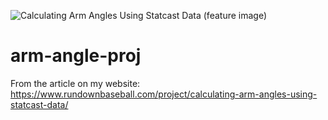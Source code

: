 ![Calculating Arm Angles Using Statcast Data (feature image)](https://user-images.githubusercontent.com/53837993/126955424-35a9c0f2-fd4f-4a29-984f-b0b7399ccbaa.png)
# arm-angle-proj
From the article on my website: https://www.rundownbaseball.com/project/calculating-arm-angles-using-statcast-data/

